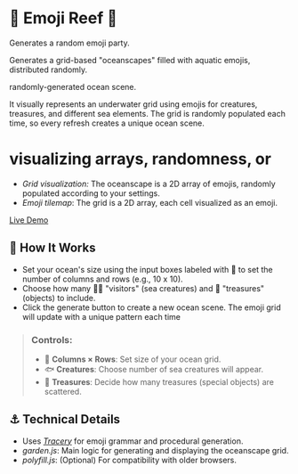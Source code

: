 # 🪸 Emoji Reef 🐙
Generates a random emoji party. 


Generates a grid-based "oceanscapes" filled with aquatic emojis, distributed randomly.

 randomly-generated ocean scene.

It visually represents an underwater grid using emojis for creatures, treasures, and different sea elements. The grid is randomly populated each time, so every refresh creates a unique ocean scene.

# visualizing arrays, randomness, or 

- *Grid visualization:* The oceanscape is a 2D array of emojis, randomly populated according to your settings.
- *Emoji tilemap*: The grid is a 2D array, each cell visualized as an emoji.

[Live Demo](https://dduyg.github.io/tomagotchi/emoji-party/index.html)

## 🛟 How It Works
- Set your ocean's size using the input boxes labeled with 🌊 to set the number of columns and rows (e.g., 10 x 10).
- Choose how many 🧜‍♀️ "visitors" (sea creatures) and 🐚 "treasures" (objects) to include.
 - Click the generate button to create a new ocean scene.
The emoji grid will update with a unique pattern each time

> ### Controls:
> - 🌊 **Columns × Rows**: Set size of your ocean grid.
> - 🐟 **Creatures**: Choose number of sea creatures will appear.
> - 💎 **Treasures**: Decide how many treasures (special objects) are scattered.

## ⚓️ Technical Details
- Uses [*Tracery*](https://github.com/galaxykate/tracery) for emoji grammar and procedural generation.
- *garden.js*: Main logic for generating and displaying the oceanscape grid.
- *polyfill.js*: (Optional) For compatibility with older browsers.
